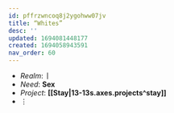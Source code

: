 ```yaml
---
id: pffrzwncoq8j2ygohww07jv
title: “Whites”
desc: ''
updated: 1694081448177
created: 1694058943591
nav_order: 60
---
```


* _Realm_: **ᛁ**
* _Need_: **Sex**
* _Project_: **[[Stay|13-13s.axes.projects^stay]]**
* ⋮ 